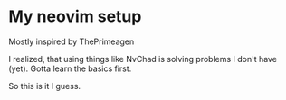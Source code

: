 # My neovim setup

Mostly inspired by ThePrimeagen

I realized, that using things like NvChad is solving problems I don't have (yet).
Gotta learn the basics first.

So this is it I guess.

